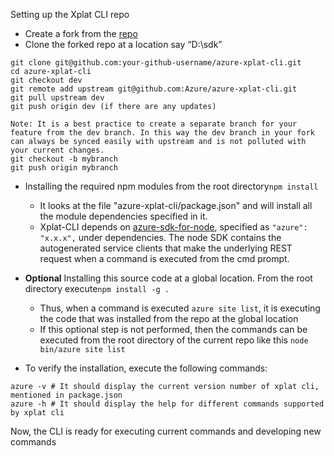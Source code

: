 Setting up the Xplat CLI repo


* Create a fork from the [repo](https://github.com/Azure/azure-xplat-cli)
* Clone the forked repo at a location say “D:\sdk”
```
git clone git@github.com:your-github-username/azure-xplat-cli.git
cd azure-xplat-cli
git checkout dev
git remote add upstream git@github.com:Azure/azure-xplat-cli.git
git pull upstream dev
git push origin dev (if there are any updates)

Note: It is a best practice to create a separate branch for your feature from the dev branch. In this way the dev branch in your fork can always be synced easily with upstream and is not polluted with your current changes.
git checkout -b mybranch 
git push origin mybranch
```

* Installing the required npm modules from the root directory```npm install```
  * It looks at the file "azure-xplat-cli/package.json" and will install all the module dependencies specified in it.
  * Xplat-CLI depends on [azure-sdk-for-node](https://github.com/Azure/azure-sdk-for-node), specified as ```"azure": "x.x.x",``` under dependencies. The node SDK contains the autogenerated service clients that make the underlying REST request when a command is executed from the cmd prompt.
* **Optional** Installing this source code at a global location. From the root directory execute```npm install -g .```
  * Thus, when a command is executed ```azure site list```, it is executing the code that was installed from the repo at the global location
  * If this optional step is not performed, then the commands can be executed from the root directory of the current repo like this ```node bin/azure site list```

* To verify the installation, execute the following commands:
```
azure -v # It should display the current version number of xplat cli, mentioned in package.json
azure -h # It should display the help for different commands supported by xplat cli
```

Now, the CLI is ready for executing current commands and developing new commands